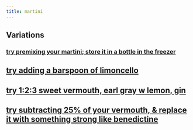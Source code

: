 ```yaml
---
title: martini
---
```


## Variations
### [try premixing your martini; store it in a bottle in the freezer](https://punchdrink.com/articles/the-freeze-ahead-bottled-cocktail-martini-recipe/)
## [try adding a barspoon of limoncello](https://themartinisocialist.com/2014/09/22/the-man-from-the-alphabet-agencies/)
## [try 1:2:3 sweet vermouth, earl gray w lemon, gin](https://themartinisocialist.com/2014/08/25/earl-grey-martini/)
## [try subtracting 25% of your vermouth, & replace it with something strong like benedictine](https://www.youtube.com/watch?v=bvuFw8S-V3o&t=202s)

